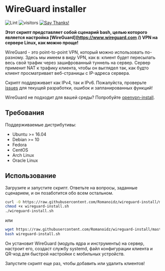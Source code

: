 # WireGuard installer

![Lint](https://github.com/angristan/wireguard-install/workflows/Lint/badge.svg)
![visitors](https://visitor-badge.glitch.me/badge?page_id=angristan.wireguard-install)
[![Say Thanks!](https://img.shields.io/badge/Say%20Thanks-!-1EAEDB.svg)](https://saythanks.io/to/angristan)

**Этот скрипт представляет собой сценарий bash, целью которого является настройка [WireGuard](https://www.wireguard.com /) VPN на сервере Linux, как можно проще!**

WireGuard - это point-to-point VPN, который можно использовать по-разному. Здесь мы имеем в виду VPN, как в: клиент будет пересылать весь свой трафик через зашифрованный туннель на сервер.
Сервер применит NAT к трафику клиента, чтобы он выглядел так, как будто клиент просматривает веб-страницы с IP-адреса сервера.

Скрипт поддерживает как IPv4, так и IPv6. Пожалуйста, проверьте [issues](https://github.com/angristan/wireguard-install/issues) для текущей разработки, ошибок и запланированных функций!

WireGuard не подходит для вашей среды? Попробуйте [openvpn-install](https://github.com/angristan/openvpn-install).

## Требования

Поддерживаемые дистрибутивы:

- Ubuntu >= 16.04
- Debian >= 10
- Fedora
- CentOS
- Arch Linux
- Oracle Linux

## Использование
Загрузите и запустите скрипт. Ответьте на вопросы, заданные сценарием, и он позаботится обо всем остальном.

```bash
curl -O https://raw.githubusercontent.com/Romanoidz/wireguard-install/master/wireguard-install.sh
chmod +x wireguard-install.sh
./wireguard-install.sh
```
или 
```bash
wget https://raw.githubusercontent.com/Romanoidz/wireguard-install/master/wireguard-install.sh
bash wireguard-install.sh
```

Он установит WireGuard (модуль ядра и инструменты) на сервер, настроит его, создаст службу systemd, файл конфигурации клиента и QR-код для быстрой настройки с мобильных устройств.

Запустите скрипт еще раз, чтобы добавить или удалить клиентов!
